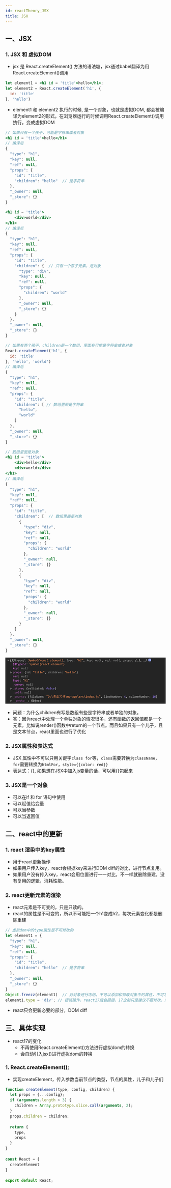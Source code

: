 ```yaml
---
id: reactTheory_JSX
title: JSX
---
```


## 一、JSX
### 1. JSX 和 虚拟DOM
- jsx 是 React.createElement() 方法的语法糖，jsx通过babel翻译为用React.createElement()调用
```jsx
let element1 = <h1 id = 'title'>hello</h1>;
let element2 = React.createElement('h1', {
  id: 'title'
}, 'hello')
```

- element1 和 element2 执行的时候, 是一个对象，也就是虚拟DOM, 都会被编译为element2的形式，在浏览器运行的时候调用React.createElement()调用执行。变成虚拟DOM
```jsx
// 如果只有一个孩子，可能是字符串或者对象
<h1 id = 'title'>hello</h1>
// 编译后
{
  "type": "h1",
  "key": null,
  "ref": null,
  "props": {
    "id": "title",
    "children": "hello"  // 是字符串
  },
  "_owner": null,
  "_store": {}
}
```
```jsx
<h1 id = 'title'>
    <div>world</div>
</h1>
// 编译后
{
  "type": "h1",
  "key": null,
  "ref": null,
  "props": {
    "id": "title",
    "children": {  // 只有一个孩子元素，是对象
      "type": "div",
      "key": null,
      "ref": null,
      "props": {
        "children": "world"
      },
      "_owner": null,
      "_store": {}
    }
  },
  "_owner": null,
  "_store": {}
}
```
```jsx
// 如果有两个孩子，children是一个数组，里面有可能是字符串或者对象
React.createElement('h1', {
  id: 'title'
}, 'hello', 'world')
// 编译后
{
  "type": "h1",
  "key": null,
  "ref": null,
  "props": {
    "id": "title",
    "children": [ // 数组里面是字符串
      "hello",
      "world"
    ]
  },
  "_owner": null,
  "_store": {}
}
```
```jsx
// 数组里面是对象
<h1 id = 'title'>
    <div>hello</div>
    <div>world</div>
</h1>
// 编译后
{
  "type": "h1",
  "key": null,
  "ref": null,
  "props": {
    "id": "title",
    "children": [  // 数组里面是对象
      {
        "type": "div",
        "key": null,
        "ref": null,
        "props": {
          "children": "world"
        },
        "_owner": null,
        "_store": {}
      },
      {
        "type": "div",
        "key": null,
        "ref": null,
        "props": {
          "children": "world"
        },
        "_owner": null,
        "_store": {}
      }
    ]
  },
  "_owner": null,
  "_store": {}
}
```
![image](../static/resource/jsx.png)

- 问题：为什么children有写是数组有些是字符串或者单独的对象。
- 答：因为react中处理一个单独对象的情况很多，还有函数的返回值都是一个元素，比如说render()函数中return的一个节点。而且如果只有一个儿子，且是文本节点，react里面也进行了优化

### 2. JSX属性和表达式
- JSX 属性中不可以只用关键字`class for`等，`class`需要转换为`className`，`for`需要转换为`htmlFor`，`style={{color: red}}`
- 表达式：{}, 如果想在JSX中加入js变量的话，可以用{}包起来


### 3. JSX是一个对象
- 可以在if 和 for 语句中使用
- 可以赋值给变量
- 可以当参数
- 可以当返回值

## 二、react中的更新
### 1. react 渲染中的key属性

- 用于react更新操作
- 如果用户传入key，react会根据key来进行DOM diff的对比，进行节点复用。
- 如果用户没有传入key，react会用位置进行一一对比，不一样就删除重建，没有复用的逻辑，消耗性能。

### 2. react更新元素的渲染
- react元素是不可变的，只是只读的。
- react的属性是不可变的，所以不可能把一个h1变成h2，每次元素变化都是删除重建
```js
// 虚拟dom中的type属性是不可修改的
let element1 = {
  "type": "h1",
  "key": null,
  "ref": null,
  "props": {
    "id": "title",
    "children": "hello"  // 是字符串
  },
  "_owner": null,
  "_store": {}
}
Object.freezz(element1)  // 对对象进行冻结，不可以添加和修改对象中的属性，不可写且不可添加
element1.type = 'div'; // 错误操作，react17后会报错，17之前只是建议不要修改，添加属性也不可以。
```
- react只会更新必要的部分，DOM diff


## 三、具体实现
- react17的变化
  + 不再使用React.createElement()方法进行虚拟dom的转换
  + 会自动引入jsx()进行虚拟dom的转换

### 1. React.createElement();
- 实现createElement，传入参数当前节点的类型，节点的属性，儿子和儿子们
```js
function createElement(type, config, children) {
  let props = {...config};
  if (arguments.length > 3) {
    children = Array.prototype.slice.call(arguments, 2);
  }
  props.children = children;

  return {
    type,
    props
  }
}

const React = {
  createElement
}

export default React;

```
